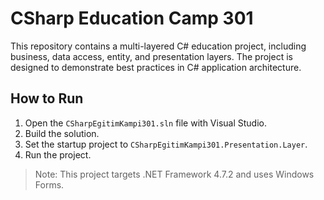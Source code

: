 # CSharp Education Camp 301

This repository contains a multi-layered C# education project, including business, data access, entity, and presentation layers. The project is designed to demonstrate best practices in C# application architecture.

## How to Run
1. Open the `CSharpEgitimKampi301.sln` file with Visual Studio.
2. Build the solution.
3. Set the startup project to `CSharpEgitimKampi301.Presentation.Layer`.
4. Run the project.

> Note: This project targets .NET Framework 4.7.2 and uses Windows Forms. 